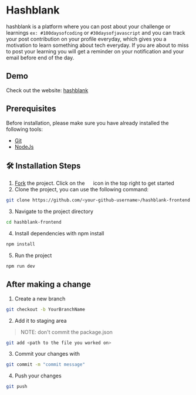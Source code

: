 # Hashblank

hashblank is a platform where you can post about your challenge or learnings `ex: #100daysofcoding` or `#30daysofjavascript` and you can track your post contribution on your profile everyday, which gives you a motivation to learn something about tech everyday. If you are about to miss to post your learning you will get a reminder on your notification and your email before end of the day.

##  Demo

Check out the website: [hashblank](https://hashblank.netlify.app/)

##  Prerequisites
Before installation, please make sure you have already installed the following tools:

- [Git](https://git-scm.com/downloads)
- [NodeJs](https://nodejs.org/en/download/)


## 🛠️ Installation Steps

1. [Fork](https://github.com/moveTo-PRO/hashblank-frontend/fork) the project. Click on the <a href="https://github.com/moveTo-PRO/hashblank-frontend/fork"><img src="https://i.imgur.com/G4z1kEe.png" height="15" width="15"></a> icon in the top right to get started
2. Clone the project, you can use the following command:

```bash
git clone https://github.com/<your-github-username>/hashblank-frontend
```

3. Navigate to the project directory

```bash
cd hashblank-frontend
```

4. Install dependencies with npm install

```bash
npm install
```


5. Run the project

```bash
npm run dev
```

##  After making a change

1. Create a new branch

```bash
git checkout -b YourBranchName
```

2. Add it to staging area

> NOTE: don't commit the package.json

```bash
git add <path to the file you worked on>
```

3. Commit your changes with

```bash
git commit -m "commit message"
```

4. Push your changes

```bash
git push
```